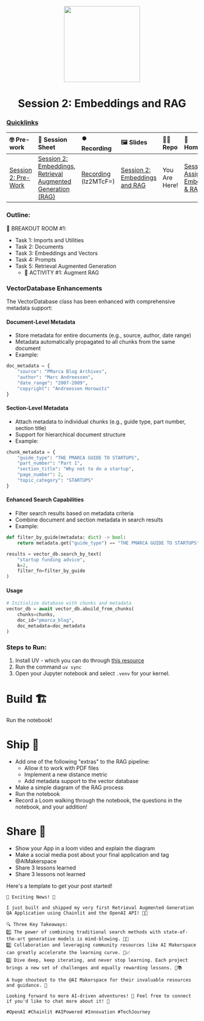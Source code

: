 <p align = "center" draggable=”false” ><img src="https://github.com/AI-Maker-Space/LLM-Dev-101/assets/37101144/d1343317-fa2f-41e1-8af1-1dbb18399719" 
     width="200px"
     height="auto"/>
</p>

## <h1 align="center" id="heading">Session 2: Embeddings and RAG</h1>

### [Quicklinks](https://github.com/AI-Maker-Space/AIE6/tree/main/00_AIM_Quicklinks)

| 🤓 Pre-work | 📰 Session Sheet | ⏺️ Recording     | 🖼️ Slides        | 👨‍💻 Repo         | 📝 Homework      | 📁 Feedback       |
|:-----------------|:-----------------|:-----------------|:-----------------|:-----------------|:-----------------|:-----------------|
| [Session 2: Pre-Work](https://www.notion.so/Session-2-Embeddings-Retrieval-Augmented-Generation-RAG-1c8cd547af3d81978a5af041c0d5b30a?pvs=4#1c8cd547af3d818daab3db56a5e631e9)| [Session 2: Embeddings, Retrieval Augmented Generation (RAG)](https://www.notion.so/Session-2-Embeddings-Retrieval-Augmented-Generation-RAG-1c8cd547af3d81978a5af041c0d5b30a) | [Recording](https://us02web.zoom.us/rec/share/gSn6QuqteVM4gYK9SslqMLx4MRVcwVj1S9RT-wJQYUuSVBkJ14-Fj8qY8d7Tyx-9.7ijgK2xRDpWFZ-bu) (lz2MTcF=)| [Session 2: Embeddings and RAG](https://www.canva.com/design/DAGjaSBtoao/n8G0T_O-2OIQHvgTfqyAxg/edit?utm_content=DAGjaSBtoao&utm_campaign=designshare&utm_medium=link2&utm_source=sharebutton) | You Are Here! | [Session 2 Assignment: Embeddings & RAG](https://forms.gle/FNkAuvdZe8eiaLTC8)| [AIE6 Feedback 4/3](https://forms.gle/iDTwhJ2nLp5CGkqP6)


### Outline:

🤜 BREAKOUT ROOM #1:
- Task 1: Imports and Utilities
- Task 2: Documents
- Task 3: Embeddings and Vectors
- Task 4: Prompts
- Task 5: Retrieval Augmented Generation
     - 🚧 ACTIVITY #1: Augment RAG

### VectorDatabase Enhancements

The VectorDatabase class has been enhanced with comprehensive metadata support:

#### Document-Level Metadata
- Store metadata for entire documents (e.g., source, author, date range)
- Metadata automatically propagated to all chunks from the same document
- Example:
```python
doc_metadata = {
    "source": "PMarca Blog Archives",
    "author": "Marc Andreessen",
    "date_range": "2007-2009",
    "copyright": "Andreessen Horowitz"
}
```

#### Section-Level Metadata
- Attach metadata to individual chunks (e.g., guide type, part number, section title)
- Support for hierarchical document structure
- Example:
```python
chunk_metadata = {
    "guide_type": "THE PMARCA GUIDE TO STARTUPS",
    "part_number": "Part 1",
    "section_title": "Why not to do a startup",
    "page_number": 2,
    "topic_category": "STARTUPS"
}
```

#### Enhanced Search Capabilities
- Filter search results based on metadata criteria
- Combine document and section metadata in search results
- Example:
```python
def filter_by_guide(metadata: dict) -> bool:
    return metadata.get("guide_type") == "THE PMARCA GUIDE TO STARTUPS"

results = vector_db.search_by_text(
    "startup funding advice",
    k=2,
    filter_fn=filter_by_guide
)
```

#### Usage
```python
# Initialize database with chunks and metadata
vector_db = await vector_db.abuild_from_chunks(
    chunks=chunks,
    doc_id="pmarca_blog",
    doc_metadata=doc_metadata
)
```

### Steps to Run:

1. Install UV - which you can do through [this resource](https://docs.astral.sh/uv/#getting-started)
2. Run the command `uv sync`
3. Open your Jupyter notebook and select `.venv` for your kernel. 

# Build 🏗️

Run the notebook!

# Ship 🚢

- Add one of the following "extras" to the RAG pipeline:
     - Allow it to work with PDF files
     - Implement a new distance metric
     - Add metadata support to the vector database
- Make a simple diagram of the RAG process
- Run the notebook
- Record a Loom walking through the notebook, the questions in the notebook, and your addition!

# Share 🚀
- Show your App in a loom video and explain the diagram
- Make a social media post about your final application and tag @AIMakerspace
- Share 3 lessons learned
- Share 3 lessons not learned

Here's a template to get your post started!

```
🚀 Exciting News! 🎉

I just built and shipped my very first Retrieval Augmented Generation QA Application using Chainlit and the OpenAI API! 🤖💼 

🔍 Three Key Takeaways:
1️⃣ The power of combining traditional search methods with state-of-the-art generative models is mind-blowing. 🧠✨
2️⃣ Collaboration and leveraging community resources like AI Makerspace can greatly accelerate the learning curve. 🌱📈
3️⃣ Dive deep, keep iterating, and never stop learning. Each project brings a new set of challenges and equally rewarding lessons. 🔄📚

A huge shoutout to the @AI Makerspace for their invaluable resources and guidance. 🙌

Looking forward to more AI-driven adventures! 🌟 Feel free to connect if you'd like to chat more about it! 🤝

#OpenAI #Chainlit #AIPowered #Innovation #TechJourney
```





